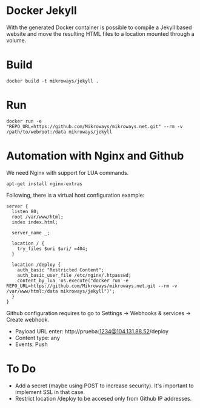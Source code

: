 # Docker Jekyll

With the generated Docker container is possible to compile a Jekyll based
website and move the resulting HTML files to a location mounted through a
volume.

# Build

```
docker build -t mikroways/jekyll .
```

# Run

```
docker run -e "REPO_URL=https://github.com/Mikroways/mikroways.net.git" --rm -v
/path/to/webroot:/data mikroways/jekyll
```

# Automation with Nginx and Github

We need Nginx with support for LUA commands.

```
apt-get install nginx-extras
```

Following, there is a virtual host configuration example:

```
server {
  listen 80;
  root /var/www/html;
  index index.html;

  server_name _;

  location / {
    try_files $uri $uri/ =404;
  }

  location /deploy {
    auth_basic "Restricted Content";
    auth_basic_user_file /etc/nginx/.htpasswd;
    content_by_lua 'os.execute("docker run -e
REPO_URL=https://github.com/Mikroways/mikroways.net.git --rm -v
/var/www/html:/data mikroways/jekyll")';
  }
}
```

Github configuration requires to go to Settings -> Webhooks & services -> Create
webhook.

* Payload URL enter: http://prueba:1234@104.131.88.52/deploy
* Content type: any
* Events: Push

# To Do

* Add a secret (maybe using POST to increase security). It's important to
  implement SSL in that case.
* Restrict location /deploy to be accesed only from Github IP addresses.
